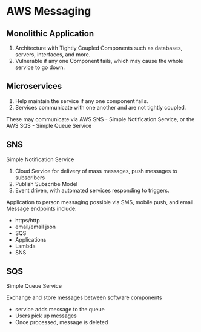 # AWS Messaging

## Monolithic Application

1. Architecture with Tightly Coupled Components such as databases, servers, interfaces, and more.
2. Vulnerable if any one Component fails, which may cause the whole service to go down.

## Microservices

1. Help maintain the service if any one component fails.
2. Services communicate with one another and are not tightly coupled.

These may communicate via AWS SNS - Simple Notification Service, or the AWS SQS - Simple Queue Service

## SNS

Simple Notification Service 
1. Cloud Service for delivery of mass messages, push messages to subscribers
2. Publish Subscribe Model
3. Event driven, with automated services responding to triggers.

Application to person messaging possible via SMS, mobile push, and email. Message endpoints include:

- https/http
- email/email json
- SQS
- Applications
- Lambda
- SNS

## SQS

Simple Queue Service

Exchange and store messages between software components

- service adds message to the queue
- Users pick up messages
- Once processed, message is deleted